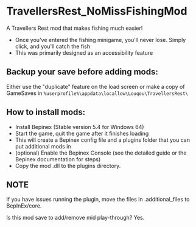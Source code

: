 # TravellersRest_NoMissFishingMod
A Travellers Rest mod that makes fishing much easier! 
- Once you've entered the fishing minigame, you'll never lose. Simply click, and you'll catch the fish
- This was primarily designed as an accessibility feature

## Backup your save before adding mods:
Either use the "duplicate" feature on the load screen or make a copy of GameSaves in  `%userprofile%\appdata\locallow\Louqou\TravellersRest\`

## How to install mods:
- Install Bepinex﻿ (Stable version 5.4 for Windows 64)
- Start the game, quit the game after it finishes loading
- This will create a Bepinex config file and a plugins folder that you can put additional mods in
- (optional) Enable the Bepinex Console (see the detailed guide or the Bepinex documentation for steps)
- Copy the mod .dll to the plugins directory.

## NOTE
If you have issues running the plugin, move the files in .additional_files to BepInEx/core. 

Is this mod save to add/remove mid play-through?
Yes.
